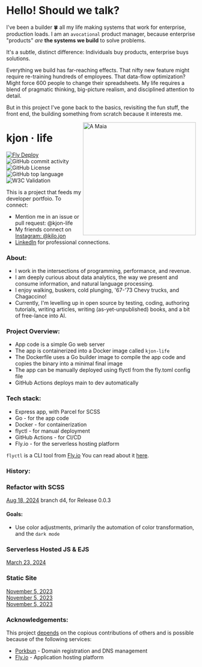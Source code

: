 

# Hello! Should we talk?


I've been a builder 🍀 all my life making systems that work for enterprise, production loads. I am an `avocational` product manager, because enterprise "products" _are_ **the systems we build** to solve problems.

It's a subtle, distinct difference: Individuals buy products, enterprise buys solutions. 

Everything we build has far-reaching effects. That nifty new feature might require re-training hundreds of employees. That data-flow optimization? Might force 600 people to change their spreadsheets. My life requires a blend of pragmatic thinking, big-picture realism, and disciplined attention to detail.

But in this project I've gone back to the basics, revisiting the fun stuff, the front end, the building something from scratch because it interests me.

<img align="right" width="300" src="https://user-images.githubusercontent.com/76539355/214731371-78cb7bcb-996d-4108-9872-7af758ed5647.png" alt="A Maia">



# kjon &middot; life  
[![Fly Deploy](https://github.com/kjon-life/kjon-life/actions/workflows/fly.yml/badge.svg)](https://github.com/kjon-life/kjon-life/actions/workflows/fly.yml) 
 ![GitHub commit activity](https://img.shields.io/github/commit-activity/y/kjon-life/kjon-life) 
 ![GitHub License](https://img.shields.io/github/license/kjon-life/kjon-life)
 ![GitHub top language](https://img.shields.io/github/languages/top/kjon-life/kjon-life)
 ![W3C Validation](https://img.shields.io/w3c-validation/html?targetUrl=https%3A%2F%2Fkjon.life) 
 
This is a project that feeds my developer portfoio. To connect:  
- Mention me in an issue or pull request: @kjon-life  
- My friends connect on [Instagram: @kilo.jon](https://www.instagram.com/kilo.jon/)   
- [LinkedIn](https://www.linkedin.com/in/jonhwilliams) for professional connections.

### About:  
- I work in the intersections of programming, performance, and revenue.  
- I am deeply curious about data analytics, the way we present and consume information, and natural language processing. 
- I enjoy walking, buskers, cold plunging, '67-'73 Chevy trucks, and Chagaccino! 
- Currently, I'm levelling up in open source by testing, coding, authoring tutorials, writing articles, writing (as-yet-unpublished) books, and a bit of free-lance into AI. 

### Project Overview:
* App code is a simple Go web server 
* The app is containerized into a Docker image called `kjon-life` 
* The Dockerfile uses a Go builder image to compile the app code and copies the binary into a minimal final image
* The app can be manually deployed using flyctl from the fly.toml config file
* GitHub Actions deploys main to dev automatically

### Tech stack:
* Express app, with Parcel for SCSS
* Go - for the app code
* Docker - for containerization
* flyctl - for manual deployment
* GitHub Actions - for CI/CD
* Fly.io - for the serverless hosting platform

```flyctl``` is a CLI tool from [Fly.io](http://fly.io)
You can read about it [here](https://fly.io/docs/hands-on/).

### History: 
### Refactor with SCSS  
[Aug 18, 2024](not_available)  branch d4, for Release 0.0.3
#### Goals:
* Use color adjustments, primarily the automation of color transformation, and the `dark mode`

### Serverless Hosted JS & EJS
[March 23, 2024](2024-03-23-20-42-51.png)  
### Static Site 
[November 5, 2023](2023-11-06-00-36-15.png)  
[November 5, 2023](2023-11-05-23-08-50.png)  
[November 5, 2023](2023-11-05-21-59-08.png)  

### Acknowledgements:

This project [depends](https://github.com/kjon-life/kjon-life/network/dependencies) on the copious contributions of others and is possible because of the following services:

- [Porkbun](https://porkbun.com/) - Domain registration and DNS management
- [Fly.io](https://fly.io/) - Application hosting platform
